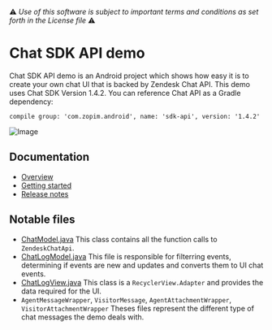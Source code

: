 :warning: *Use of this software is subject to important terms and conditions as set forth in the License file* :warning:

# Chat SDK API demo

Chat SDK API demo is an Android project which shows how easy it is to create your own chat UI that is backed by Zendesk Chat API.
This demo uses Chat SDK Version 1.4.2. You can reference Chat API as a Gradle dependency:

````
compile group: 'com.zopim.android', name: 'sdk-api', version: '1.4.2'
````

![Image](https://cloud.githubusercontent.com/assets/10401580/16982218/a14cc03c-4e66-11e6-8463-ee613432d80b.png)

## Documentation

* [Overview](https://developer.zendesk.com/embeddables/docs/android-chat-sdk/introduction)
* [Getting started](https://developer.zendesk.com/embeddables/docs/android-chat-sdk/gettingstarted)
* [Release notes](https://developer.zendesk.com/embeddables/docs/android-chat-sdk/releasenotes)

## Notable files
* [ChatModel.java](https://github.com/zendesk/android_sdk_demo_apps/blob/master/chat_api_sample/src/main/java/com/zopim/sample/chatapi/chat/ChatModel.java)
  This class contains all the function calls to `ZendeskChatApi`.
  <br/>
* [ChatLogModel.java](https://github.com/zendesk/android_sdk_demo_apps/blob/master/chat_api_sample/src/main/java/com/zopim/sample/chatapi/chat/log/ChatLogModel.java)
  This file is responsible for filterring events, determining if events are new and updates and converts them to UI chat events.
  <br/>
* [ChatLogView.java](https://github.com/zendesk/android_sdk_demo_apps/blob/master/chat_api_sample/chat_api_sample/src/main/java/com/zopim/sample/chatapi/chat/log/ChatLogView.java)
  This class is a `RecyclerView.Adapter` and provides the data required for the UI.
  <br/>
* `AgentMessageWrapper`, `VisitorMessage`, `AgentAttachmentWrapper`, `VisitorAttachmentWrapper` 
  Theses files represent the different type of chat messages the demo deals with.
  <br/>
